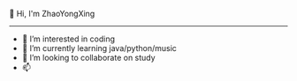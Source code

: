 👋 Hi, I'm ZhaoYongXing

---

- 👀 I’m interested in coding
- 🌱 I’m currently learning java/python/music
- 💞️ I’m looking to collaborate on study
- 📫 
